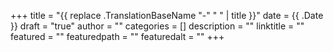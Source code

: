 +++
title = "{{ replace .TranslationBaseName "-" " " | title }}"
date = {{ .Date }}
draft = "true"
author = ""
categories = []
description = ""
linktitle = ""
featured = ""
featuredpath = ""
featuredalt = ""
+++
